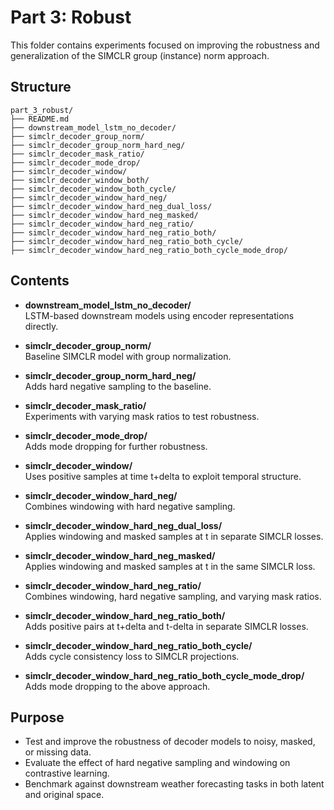 # Part 3: Robust

This folder contains experiments focused on improving the robustness and generalization of the SIMCLR group (instance) norm approach.

## Structure

```
part_3_robust/
├── README.md
├── downstream_model_lstm_no_decoder/
├── simclr_decoder_group_norm/
├── simclr_decoder_group_norm_hard_neg/
├── simclr_decoder_mask_ratio/
├── simclr_decoder_mode_drop/
├── simclr_decoder_window/
├── simclr_decoder_window_both/
├── simclr_decoder_window_both_cycle/
├── simclr_decoder_window_hard_neg/
├── simclr_decoder_window_hard_neg_dual_loss/
├── simclr_decoder_window_hard_neg_masked/
├── simclr_decoder_window_hard_neg_ratio/
├── simclr_decoder_window_hard_neg_ratio_both/
├── simclr_decoder_window_hard_neg_ratio_both_cycle/
├── simclr_decoder_window_hard_neg_ratio_both_cycle_mode_drop/
```

## Contents

- **downstream_model_lstm_no_decoder/**  
  LSTM-based downstream models using encoder representations directly.

- **simclr_decoder_group_norm/**  
  Baseline SIMCLR model with group normalization.

- **simclr_decoder_group_norm_hard_neg/**  
  Adds hard negative sampling to the baseline.

- **simclr_decoder_mask_ratio/**  
  Experiments with varying mask ratios to test robustness.

- **simclr_decoder_mode_drop/**  
  Adds mode dropping for further robustness.

- **simclr_decoder_window/**  
  Uses positive samples at time t+delta to exploit temporal structure.

- **simclr_decoder_window_hard_neg/**  
  Combines windowing with hard negative sampling.

- **simclr_decoder_window_hard_neg_dual_loss/**  
  Applies windowing and masked samples at t in separate SIMCLR losses.

- **simclr_decoder_window_hard_neg_masked/**  
  Applies windowing and masked samples at t in the same SIMCLR loss.

- **simclr_decoder_window_hard_neg_ratio/**  
  Combines windowing, hard negative sampling, and varying mask ratios.

- **simclr_decoder_window_hard_neg_ratio_both/**  
  Adds positive pairs at t+delta and t-delta in separate SIMCLR losses.

- **simclr_decoder_window_hard_neg_ratio_both_cycle/**  
  Adds cycle consistency loss to SIMCLR projections.

- **simclr_decoder_window_hard_neg_ratio_both_cycle_mode_drop/**  
  Adds mode dropping to the above approach.

## Purpose

- Test and improve the robustness of decoder models to noisy, masked, or missing data.
- Evaluate the effect of hard negative sampling and windowing on contrastive learning.
- Benchmark against downstream weather forecasting tasks in both latent and original space.
